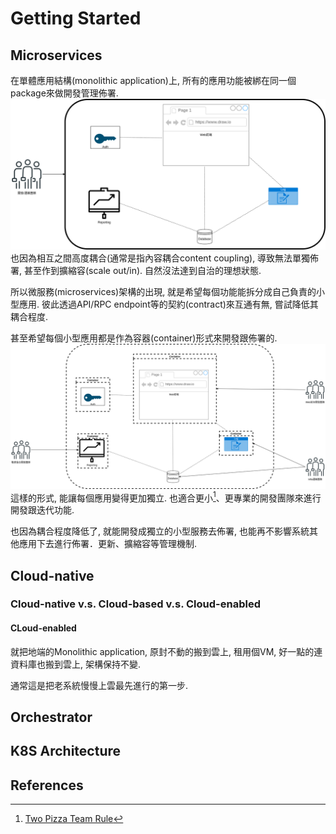 # Getting Started

## Microservices
在單體應用結構(monolithic application)上, 所有的應用功能被綁在同一個package來做開發管理佈署.
![](monoithic.png)
也因為相互之間高度耦合(通常是指內容耦合content coupling), 導致無法單獨佈署, 甚至作到擴縮容(scale out/in).
自然沒法達到自治的理想狀態. 

所以微服務(microservices)架構的出現, 就是希望每個功能能拆分成自己負責的小型應用.
彼此透過API/RPC endpoint等的契約(contract)來互通有無, 嘗試降低其耦合程度.

甚至希望每個小型應用都是作為容器(container)形式來開發跟佈署的.
![](microservice+container.png)
這樣的形式, 能讓每個應用變得更加獨立.
也適合更小[^1]、更專業的開發團隊來進行開發跟迭代功能.

也因為耦合程度降低了, 就能開發成獨立的小型服務去佈署, 也能再不影響系統其他應用下去進行佈署．更新、擴縮容等管理機制.


## Cloud-native
### Cloud-native v.s. Cloud-based v.s. Cloud-enabled
#### CLoud-enabled
就把地端的Monolithic application, 原封不動的搬到雲上, 租用個VM, 好一點的連資料庫也搬到雲上, 架構保持不變.

通常這是把老系統慢慢上雲最先進行的第一步.

## Orchestrator
## K8S Architecture


## References
[^1]: [Two Pizza Team Rule](https://docs.aws.amazon.com/whitepapers/latest/introduction-devops-aws/two-pizza-teams.html)  
[^2]: [Cloud-Based, Cloud-Native, and Cloud-Enabled Applications—What’s the Difference?](https://www.papertrail.com/solution/tips/cloud-based-cloud-native-and-cloud-enabled-applications-whats-the-difference/)